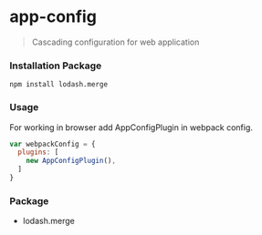 # app-config

> Cascading configuration for web application

### Installation Package

```
npm install lodash.merge 
```

### Usage

For working in browser add AppConfigPlugin in webpack config.
```js
var webpackConfig = {
  plugins: [
    new AppConfigPlugin(),
  ]
}
```

### Package

* lodash.merge
